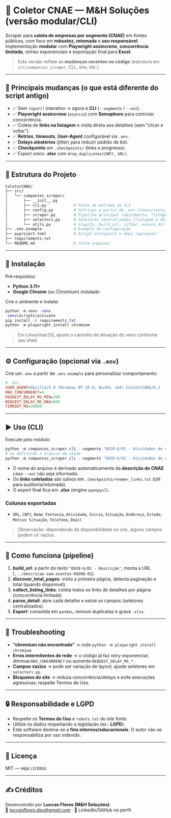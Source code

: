 # 🧠 Coletor CNAE — M&H Soluções (versão modular/CLI)

Scraper para **coleta de empresas por segmento (CNAE)** em fontes públicas, com foco em **robustez, retomada** e **uso responsável**.  
Implementação **modular** com **Playwright assíncrono**, **concorrência limitada**, *retries* exponenciais e exportação final para **Excel**.

> Esta versão reflete as **mudanças recentes no código** (estrutura em `src/companies_scraper`, CLI, .env, etc.).

---

## 🚩 Principais mudanças (o que está diferente do script antigo)

- ✅ Sem `input()` interativo → agora é **CLI** (`--segmento` / `--out`).  
- ✅ **Playwright assíncrono** (`asyncio`) com **Semaphore** para controlar concorrência.  
- ✅ Coleta de **links na listagem** e visita direta aos detalhes (sem “clicar e voltar”).  
- ✅ **Retries**, **timeouts**, **User-Agent** configurável via `.env`.  
- ✅ **Delays aleatórios** (jitter) para reduzir padrão de bot.  
- ✅ **Checkpoints** em `.checkpoints/` (links e progresso).  
- ✅ Export único **.xlsx** com `drop_duplicates(CNPJ, URL)`.

---

## 📁 Estrutura do Projeto

```bash
ColetorCNAE/
├── src/
│   └── companies_scraper/
│       ├── __init__.py
│       ├── cli.py            # Ponto de entrada da CLI
│       ├── config.py         # Settings a partir do .env (concurrency, timeouts, user-agent)
│       ├── scraper.py        # Pipeline principal (descoberta, listagem, detalhes, export)
│       ├── selectors.py      # Seletores centralizados (listagem e detalhes)
│       └── utils.py          # slugify, build_url, jitter, ensure_dir
├── .env.example              # Exemplo de configuração
├── pyproject.toml            # Script entrypoint e deps (opcional)
├── requirements.txt
└── README.md                 # (este arquivo)
```

---

## 🔧 Instalação

Pré‑requisitos:
- **Python 3.11+**
- **Google Chrome** (ou Chromium) instalado

Crie o ambiente e instale:

```powershell
python -m venv .venv
.venv\Scripts\activate
pip install -r requirements.txt
python -m playwright install chromium
```

> Em Linux/macOS, ajuste o caminho de ativação do venv conforme seu shell.

---

## ⚙️ Configuração (opcional via `.env`)

Crie um `.env` a partir de `.env.example` para personalizar comportamento:

```ini
# .env
USER_AGENT=Mozilla/5.0 (Windows NT 10.0; Win64; x64) ColetorCNAE/0.1
MAX_CONCURRENCY=4
REQUEST_DELAY_MS_MIN=300
REQUEST_DELAY_MS_MAX=900
TIMEOUT_MS=30000
```

---

## ▶️ Uso (CLI)

Execute pelo módulo:

```powershell
python -m companies_scraper.cli --segmento "6920-6/01 - Atividades de contabilidade"
# ou definindo o arquivo de saída
python -m companies_scraper.cli --segmento "6920-6/01 - Atividades de contabilidade" --out .\data\contabilidade.xlsx
```

- O nome do arquivo é derivado automaticamente da **descrição do CNAE** caso `--out` não seja informado.  
- Os **links coletados** são salvos em `.checkpoints/<nome>_links.txt` (útil para auditoria/retomada).  
- O export final fica em **.xlsx** (engine `openpyxl`).

### Colunas exportadas
- `URL`, `CNPJ`, `Nome Fantasia`, `Atividade`, `Inicio`, `Situação`, `Endereço`, `Estado`, `Motivo Situação`, `Telefone`, `Email`

> Observação: dependendo da disponibilidade no site, alguns campos podem vir vazios.

---

## 🧩 Como funciona (pipeline)

1. **build_url**: a partir do texto `"6920-6/01 - Descrição"`, monta a URL (`.../descricao-sem-acentos-69206-01`).  
2. **discover_total_pages**: visita a primeira página, detecta paginação e total (quando disponível).  
3. **collect_listing_links**: coleta todos os links de detalhes por página (concorrência limitada).  
4. **parse_detail**: abre cada detalhe e extrai os campos (seletores centralizados).  
5. **Export**: consolida em `pandas`, remove duplicatas e grava `.xlsx`.

---

## 🧪 Troubleshooting

- **“chromium não encontrado”** → rode `python -m playwright install chromium`.  
- **Erros intermitentes de rede** → o código já faz *retry* exponencial; diminua `MAX_CONCURRENCY` ou aumente `REQUEST_DELAY_MS_*`.  
- **Campos vazios** → pode ser variação de layout; ajuste seletores em `selectors.py`.  
- **Bloqueios do site** → reduza concorrência/delays e evite execuções agressivas; respeite Termos de Uso.

---

## 🔒 Responsabilidade e LGPD

- Respeite os **Termos de Uso** e `robots.txt` do site fonte.  
- Utilize os dados respeitando a legislação (ex.: **LGPD**).  
- Este software destina-se a **fins internos/educacionais**. O autor não se responsabiliza por uso indevido.

---

## 📜 Licença

MIT — veja `LICENSE`.

---

## ✍️ Créditos

Desenvolvido por **Luccas Flores (M&H Soluções)**  
📧 *luccasflores.dev@gmail.com* · 🔗 LinkedIn/GitHub no perfil
